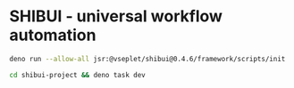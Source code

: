 # SHIBUI - universal workflow automation

```sh
deno run --allow-all jsr:@vseplet/shibui@0.4.6/framework/scripts/init
```

```sh
cd shibui-project && deno task dev
```
